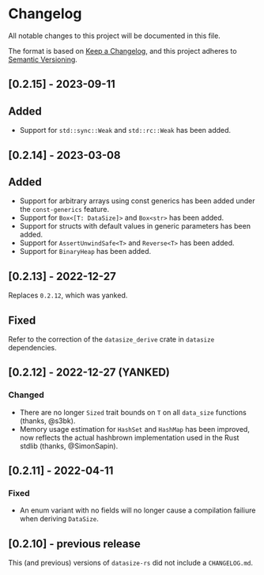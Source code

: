 # Changelog

All notable changes to this project will be documented in this file.

The format is based on [Keep a Changelog](https://keepachangelog.com/en/1.0.0/), and this project adheres to [Semantic Versioning](https://semver.org/spec/v2.0.0.html).

## [0.2.15] - 2023-09-11

## Added

* Support for `std::sync::Weak` and `std::rc::Weak` has been added.

## [0.2.14] - 2023-03-08

## Added

* Support for arbitrary arrays using const generics has been added under the `const-generics` feature.
* Support for `Box<[T: DataSize]>` and `Box<str>` has been added.
* Support for structs with default values in generic parameters has been added.
* Support for `AssertUnwindSafe<T>` and `Reverse<T>` has been added.
* Support for `BinaryHeap` has been added.

## [0.2.13] - 2022-12-27

Replaces `0.2.12`, which was yanked.

## Fixed

Refer to the correction of the `datasize_derive` crate in `datasize` dependencies.

## [0.2.12] - 2022-12-27 (YANKED)

### Changed

* There are no longer `Sized` trait bounds on `T` on all `data_size` functions (thanks, @s3bk).
* Memory usage estimation for `HashSet` and `HashMap` has been improved, now reflects the actual hashbrown implementation used in the Rust stdlib (thanks, @SimonSapin).

## [0.2.11] - 2022-04-11

### Fixed

* An enum variant with no fields will no longer cause a compilation failiure when deriving `DataSize`.

## [0.2.10] - previous release

This (and previous) versions of `datasize-rs` did not include a `CHANGELOG.md`.
